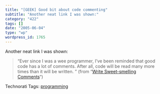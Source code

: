 ```yaml
---
title: "[GEEK] Good bit about code commenting"
subtitle: "Another neat link I was shown:"
category: "422"
tags: []
date: "2005-06-04"
type: "wp"
wordpress_id: 1765
---
```

Another neat link I was shown:

> “Ever since I was a wee programmer, I’ve been reminded that good code has a lot of comments. After all, code will be read many more times than it will be written. ” (from “[Write Sweet-smelling Comments](http://www.stickyminds.com/pop_print.asp?ObjectId=9041&ObjectType=ART)“)

Technorati Tags: [programming](http://technorati.com/tag/programming)
